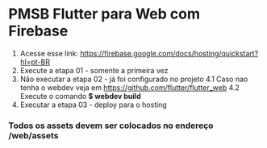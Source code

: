 # PMSB Flutter para Web com Firebase

1. Acesse esse link: https://firebase.google.com/docs/hosting/quickstart?hl=pt-BR
2. Execute a etapa 01 - somente a primeira vez
3. Não executar a etapa 02 - já foi configurado no projeto
4.1 Caso nao tenha o webdev veja em https://github.com/flutter/flutter_web
4.2 Execute o comando **$ webdev build**
5. Executar a etapa 03 - deploy para o hosting

### Todos os assets devem ser colocados no endereço /web/assets


